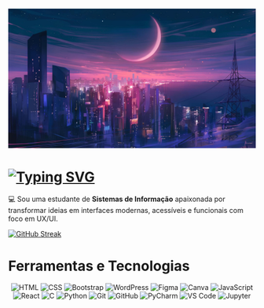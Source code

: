 ![Descrição da imagem](img/banner2.jpg)

# [![Typing SVG](https://readme-typing-svg.demolab.com?font=Fira+Code&weight=600&size=25&pause=1000&color=FF0DFFC5&vCenter=true&width=435&lines=Ol%C3%A1%2C+mundo!+Sou+J%C3%BAlia+Eduarda+;Desenvolvedora+Front-end)](https://git.io/typing-svg)

💻 Sou uma estudante de **Sistemas de Informação** apaixonada por transformar ideias em interfaces modernas, acessíveis e funcionais com foco em UX/UI.

[![GitHub Streak](https://streak-stats.demolab.com?user=Julia-ed2&theme=radical&border_radius=5.8&locale=pt_BR)](https://git.io/streak-stats)

# Ferramentas e Tecnologias

<p align="center">
    <img src="https://raw.githubusercontent.com/marwin1991/profile-technology-icons/refs/heads/main/icons/html.png" alt="HTML" width="80" height="80"/>
    <img src="https://raw.githubusercontent.com/marwin1991/profile-technology-icons/refs/heads/main/icons/css.png" alt="CSS" width="80" height="80"/>
    <img src="https://raw.githubusercontent.com/marwin1991/profile-technology-icons/refs/heads/main/icons/bootstrap.png" alt="Bootstrap" width="80" height="80"/>
    <img src="https://raw.githubusercontent.com/marwin1991/profile-technology-icons/refs/heads/main/icons/wordpress.png" alt="WordPress" width="80" height="80"/>
    <img src="https://raw.githubusercontent.com/marwin1991/profile-technology-icons/refs/heads/main/icons/figma.png" alt="Figma" width="80" height="80"/>
    <img src="https://raw.githubusercontent.com/marwin1991/profile-technology-icons/refs/heads/main/icons/canva.png" alt="Canva" width="80" height="80"/>
    <img src="https://raw.githubusercontent.com/marwin1991/profile-technology-icons/refs/heads/main/icons/javascript.png" alt="JavaScript" width="80" height="80"/>
    <img src="https://raw.githubusercontent.com/marwin1991/profile-technology-icons/refs/heads/main/icons/react.png" alt="React" width="80" height="80"/>
    <img src="https://raw.githubusercontent.com/marwin1991/profile-technology-icons/refs/heads/main/icons/c.png" alt="C" width="80" height="80"/>
    <img src="https://raw.githubusercontent.com/marwin1991/profile-technology-icons/refs/heads/main/icons/python.png" alt="Python" width="80" height="80"/>
    <img src="https://raw.githubusercontent.com/marwin1991/profile-technology-icons/refs/heads/main/icons/git.png" alt="Git" width="80" height="80"/>
    <img src="https://raw.githubusercontent.com/marwin1991/profile-technology-icons/refs/heads/main/icons/github.png" alt="GitHub" width="80" height="80"/>
    <img src="https://raw.githubusercontent.com/marwin1991/profile-technology-icons/refs/heads/main/icons/pycharm.png" alt="PyCharm" width="80" height="80"/>
    <img src="https://raw.githubusercontent.com/marwin1991/profile-technology-icons/refs/heads/main/icons/visual_studio_code.png" alt="VS Code" width="80" height="80"/>
    <img src="https://raw.githubusercontent.com/marwin1991/profile-technology-icons/refs/heads/main/icons/jupyter_notebook.png" alt="Jupyter" width="80" height="80"/>
</p>

